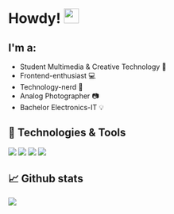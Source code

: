 # Howdy! <img src="https://raw.githubusercontent.com/MartinHeinz/MartinHeinz/master/wave.gif" width="30px">

## I'm a:
- Student Multimedia & Creative Technology :school:
- Frontend-enthusiast :computer:
- Technology-nerd :electric_plug:
- Analog Photographer :camera:
- Bachelor Electronics-IT :bulb:

## 🧰 Technologies & Tools

![](https://img.shields.io/badge/OS-Windows%2011-informational?style=flat&logo=Windows%2011&logoColor=white&color=2bbc8a)
![](https://img.shields.io/badge/IDE-VS%20Code-informational?style=flat&logo=Visual%20Studio%20Code&logoColor=white&color=2bbc8a)
![](https://img.shields.io/badge/Favourite%20Framework-Remix-informational?style=flat&logo=Remix&logoColor=white&color=2bbc8a)
![](https://img.shields.io/badge/Favourite%20Language-Typescript-informational?style=flat&logo=TypeScript&logoColor=white&color=2bbc8a)


## 📈 Github stats

<img src="https://github-readme-stats.vercel.app/api/top-langs/?username=finnjanssens&theme=tokyonight&layout=compact" />
